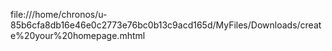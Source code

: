 file:///home/chronos/u-85b6cfa8db16e46e0c2773e76bc0b13c9acd165d/MyFiles/Downloads/create%20your%20homepage.mhtml
